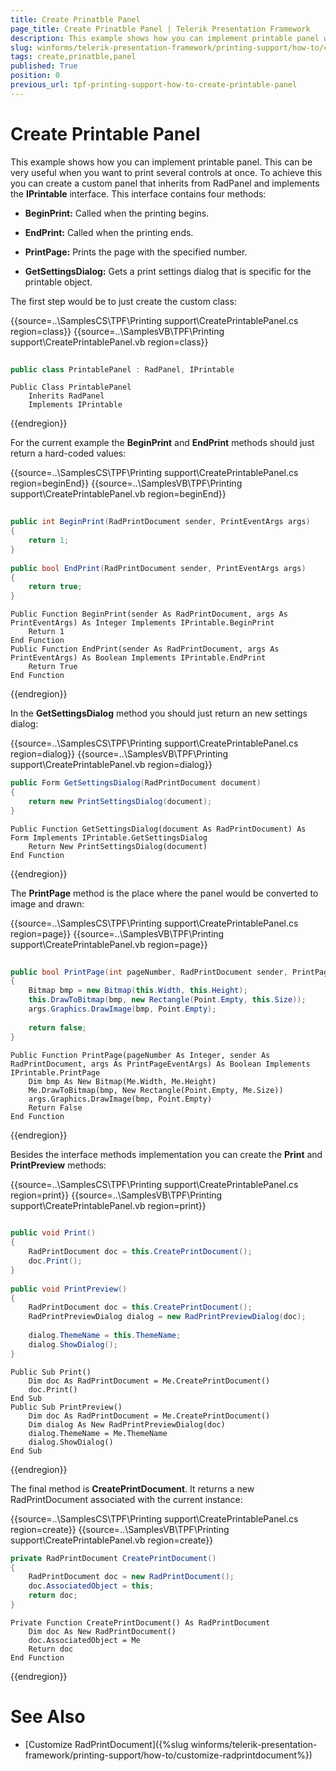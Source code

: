 ```yaml
---
title: Create Prinatble Panel
page_title: Create Prinatble Panel | Telerik Presentation Framework
description: This example shows how you can implement printable panel which is useful when you want to print several controls at once.
slug: winforms/telerik-presentation-framework/printing-support/how-to/create-prinatble-panel
tags: create,prinatble,panel
published: True
position: 0
previous_url: tpf-printing-support-how-to-create-printable-panel
---
```


# Create Printable Panel

This example shows how you can implement printable panel. This can be very useful when you want to print several controls at once. To achieve this you can create a custom panel that inherits from RadPanel and implements the __IPrintable__ interface. This interface contains four methods:
        

* __BeginPrint:__ Called when the printing begins.
            

* __EndPrint:__ Called when the printing ends.
            

* __PrintPage:__ Prints the page with the specified number.
            

* __GetSettingsDialog:__ Gets a print settings dialog that is specific for the printable object.
            

The first step would be to just create the custom class:

{{source=..\SamplesCS\TPF\Printing support\CreatePrintablePanel.cs region=class}} 
{{source=..\SamplesVB\TPF\Printing support\CreatePrintablePanel.vb region=class}} 

````C#
    
public class PrintablePanel : RadPanel, IPrintable

````
````VB.NET
Public Class PrintablePanel
    Inherits RadPanel
    Implements IPrintable

````

{{endregion}} 

For the current example the __BeginPrint__ and __EndPrint__ methods should just return a hard-coded values:

{{source=..\SamplesCS\TPF\Printing support\CreatePrintablePanel.cs region=beginEnd}} 
{{source=..\SamplesVB\TPF\Printing support\CreatePrintablePanel.vb region=beginEnd}} 

````C#
    
public int BeginPrint(RadPrintDocument sender, PrintEventArgs args)
{
    return 1;
}
    
public bool EndPrint(RadPrintDocument sender, PrintEventArgs args)
{
    return true;
}

````
````VB.NET
Public Function BeginPrint(sender As RadPrintDocument, args As PrintEventArgs) As Integer Implements IPrintable.BeginPrint
    Return 1
End Function
Public Function EndPrint(sender As RadPrintDocument, args As PrintEventArgs) As Boolean Implements IPrintable.EndPrint
    Return True
End Function

````

{{endregion}} 

In the __GetSettingsDialog__ method you should just return an new settings dialog:

{{source=..\SamplesCS\TPF\Printing support\CreatePrintablePanel.cs region=dialog}} 
{{source=..\SamplesVB\TPF\Printing support\CreatePrintablePanel.vb region=dialog}} 

````C#
public Form GetSettingsDialog(RadPrintDocument document)
{
    return new PrintSettingsDialog(document);
}

````
````VB.NET
Public Function GetSettingsDialog(document As RadPrintDocument) As Form Implements IPrintable.GetSettingsDialog
    Return New PrintSettingsDialog(document)
End Function

````

{{endregion}} 

The __PrintPage__ method is the place where the panel would be converted to image and drawn:

{{source=..\SamplesCS\TPF\Printing support\CreatePrintablePanel.cs region=page}} 
{{source=..\SamplesVB\TPF\Printing support\CreatePrintablePanel.vb region=page}} 

````C#
    
public bool PrintPage(int pageNumber, RadPrintDocument sender, PrintPageEventArgs args)
{
    Bitmap bmp = new Bitmap(this.Width, this.Height);
    this.DrawToBitmap(bmp, new Rectangle(Point.Empty, this.Size));
    args.Graphics.DrawImage(bmp, Point.Empty);
        
    return false;
}

````
````VB.NET
Public Function PrintPage(pageNumber As Integer, sender As RadPrintDocument, args As PrintPageEventArgs) As Boolean Implements IPrintable.PrintPage
    Dim bmp As New Bitmap(Me.Width, Me.Height)
    Me.DrawToBitmap(bmp, New Rectangle(Point.Empty, Me.Size))
    args.Graphics.DrawImage(bmp, Point.Empty)
    Return False
End Function

````

{{endregion}} 

Besides the interface methods implementation you can create the __Print__ and __PrintPreview__ methods:

{{source=..\SamplesCS\TPF\Printing support\CreatePrintablePanel.cs region=print}} 
{{source=..\SamplesVB\TPF\Printing support\CreatePrintablePanel.vb region=print}} 

````C#
    
public void Print()
{
    RadPrintDocument doc = this.CreatePrintDocument();
    doc.Print();
}
 
public void PrintPreview()
{
    RadPrintDocument doc = this.CreatePrintDocument();
    RadPrintPreviewDialog dialog = new RadPrintPreviewDialog(doc);
        
    dialog.ThemeName = this.ThemeName;
    dialog.ShowDialog();
}

````
````VB.NET
Public Sub Print()
    Dim doc As RadPrintDocument = Me.CreatePrintDocument()
    doc.Print()
End Sub
Public Sub PrintPreview()
    Dim doc As RadPrintDocument = Me.CreatePrintDocument()
    Dim dialog As New RadPrintPreviewDialog(doc)
    dialog.ThemeName = Me.ThemeName
    dialog.ShowDialog()
End Sub

````

{{endregion}} 

The final method is __CreatePrintDocument__. It returns a new RadPrintDocument associated with the current instance:

{{source=..\SamplesCS\TPF\Printing support\CreatePrintablePanel.cs region=create}} 
{{source=..\SamplesVB\TPF\Printing support\CreatePrintablePanel.vb region=create}} 

````C#
private RadPrintDocument CreatePrintDocument()
{
    RadPrintDocument doc = new RadPrintDocument();
    doc.AssociatedObject = this;
    return doc;
}

````
````VB.NET
Private Function CreatePrintDocument() As RadPrintDocument
    Dim doc As New RadPrintDocument()
    doc.AssociatedObject = Me
    Return doc
End Function

````

{{endregion}}


# See Also
* [Customize RadPrintDocument]({%slug winforms/telerik-presentation-framework/printing-support/how-to/customize-radprintdocument%})

